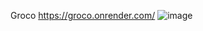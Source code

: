 Groco 
https://groco.onrender.com/
![image](https://github.com/RoshanR3/project.github.io/assets/114987949/b38301a1-0e07-449a-b54c-ee62c5f49251)

